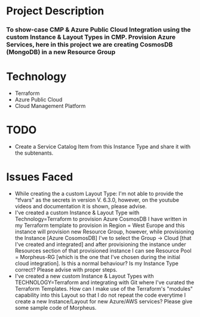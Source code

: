 # Project Description
### To show-case CMP & Azure Public Cloud Integration using the custom Instance & Layout Types in CMP. Provision Azure Services, here in this project we are creating CosmosDB (MongoDB) in a new Resource Group

# Technology

* Terraform
* Azure Public Cloud
* Cloud Management Platform

# TODO
* Create a Service Catalog Item from this Instance Type and share it with the subtenants.

# Issues Faced

* While creating the a custom Layout Type: I'm not able to provide the "tfvars" as the secrets in version V. 6.3.0, however, on the youtube videos and documentation it is shown, please advise.
* I've created a custom Instance & Layout Type with Technology=Terraform to provision Azure CosmosDB I have written in my Terraform template to provision in Region = West Europe and this instance will provision new Resource Group, however, while provisioning the Instance [Azure CosomosDB] I've to select the Group -> Cloud [that I've created and integrated] and after provisioning the instance under Resources section of that provisioned instance I can see Resource Pool = Morpheus-RG [which is the one that I've chosen during the initial cloud integration]. Is this a normal behaviour? Is my Instance Type correct? Please advise with proper steps.
* I've created a new custom Instance & Layout Types with TECHNOLOGY=Terraform and integrating with Git where I've curated the Terraform Templates. How can I make use of the Terraform's "modules" capability into this Layout so that I do not repeat the code everytime I create a new Instance/Layout for new Azure/AWS services? Please give some sample code of Morpheus.
